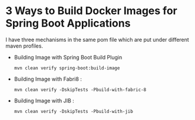 # 3 Ways to Build Docker Images for Spring Boot Applications

I have three mechanisms in the same pom file which are put under different maven profiles.

- Building Image with Spring Boot Build Plugin
  
    ```shell
    mvn clean verify spring-boot:build-image
    ```

- Building Image with Fabri8 :

    ```shell
    mvn clean verify -DskipTests -Pbuild-with-fabric-8
    ```


- Building Image with JIB : 

    ```shell
    mvn clean verify -DskipTests -Pbuild-with-jib
    ```

